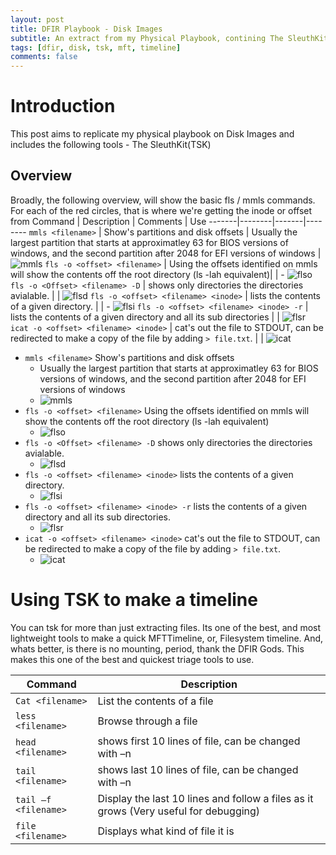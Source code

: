 ```yaml
---
layout: post
title: DFIR Playbook - Disk Images
subtitle: An extract from my Physical Playbook, contining The SleuthKit (TSK), Timlines etc
tags: [dfir, disk, tsk, mft, timeline]
comments: false
---
```


# Introduction
This post aims to replicate my physical playbook on Disk Images and includes the following tools
    - The SleuthKit(TSK)

## Overview

Broadly, the following overview, will show the basic fls / mmls commands. For each of the red circles, that is where we're getting the inode or offset from
Command | Description | Comments | Use
-------|--------|-------|--------
`mmls <filename>`	| Show's partitions and disk offsets | Usually the largest partition that starts at approximatley 63 for BIOS versions of windows, and the second partition after 2048 for EFI versions of windows | ![mmls](https://angry-bender.github.io/img/dsk/mmls.png)
`fls -o <offset> <filename>`	| Using the offsets identified on mmls will show the contents off the root directory (ls -lah equivalent)| |   - ![flso](https://angry-bender.github.io/img/dsk/flso.png)
`fls -o <Offset> <filename> -D`	| shows only directories the directories avialable. |  | ![flsd](https://angry-bender.github.io/img/dsk/flsd.png)
`fls -o <offset> <filename> <inode>`	| lists the contents of a given directory. | | - ![flsi](https://angry-bender.github.io/img/dsk/flsi.png)
`fls -o <offset> <filename> <inode> -r` |	lists the contents of a given directory and all its sub directories | | ![flsr](https://angry-bender.github.io/img/dsk/flsr.png)
`icat -o <offset> <filename> <inode>` | cat's out the file to STDOUT, can be redirected to make a copy of the file by adding `> file.txt`. | | ![icat](https://angry-bender.github.io/img/dsk/icat.png)

- `mmls <filename>` Show's partitions and disk offsets
  - Usually the largest partition that starts at approximatley 63 for BIOS versions of windows, and the second partition after 2048 for EFI versions of windows
  - ![mmls](https://angry-bender.github.io/img/dsk/mmls.png)
- `fls -o <offset> <filename>` Using the offsets identified on mmls will show the contents off the root directory (ls -lah equivalent)
  - ![flso](https://angry-bender.github.io/img/dsk/flso.png)
- `fls -o <Offset> <filename> -D` shows only directories the directories avialable.
  - ![flsd](https://angry-bender.github.io/img/dsk/flsd.png)
- `fls -o <offset> <filename> <inode>` lists the contents of a given directory.
  - ![flsi](https://angry-bender.github.io/img/dsk/flsi.png)
- `fls -o <offset> <filename> <inode> -r` lists the contents of a given directory and all its sub directories.
  - ![flsr](https://angry-bender.github.io/img/dsk/flsr.png)
- `icat -o <offset> <filename> <inode>` cat's out the file to STDOUT, can be redirected to make a copy of the file by adding `> file.txt`.
  - ![icat](https://angry-bender.github.io/img/dsk/icat.png)

# Using TSK to make a timeline

You can tsk for more than just extracting files. Its one of the best, and most lightweight tools to make a quick MFTTimeline, or, Filesystem timeline. And, whats better, is there is no mounting, period, thank the DFIR Gods. This makes this one of the best and quickest triage tools to use.

Command | Description
-------|--------
`Cat <filename>`	| List the contents of a file 
`less <filename>`	| Browse through a file
`head <filename>`	| shows first 10 lines of file, can be changed with –n <number of lines>
`tail <filename>`	| shows last 10 lines of file, can be changed with –n <number of lines>
`tail –f <filename>` |	Display the last 10 lines and follow a files as it grows (Very useful for debugging)
`file <filename>` | Displays what kind of file it is
